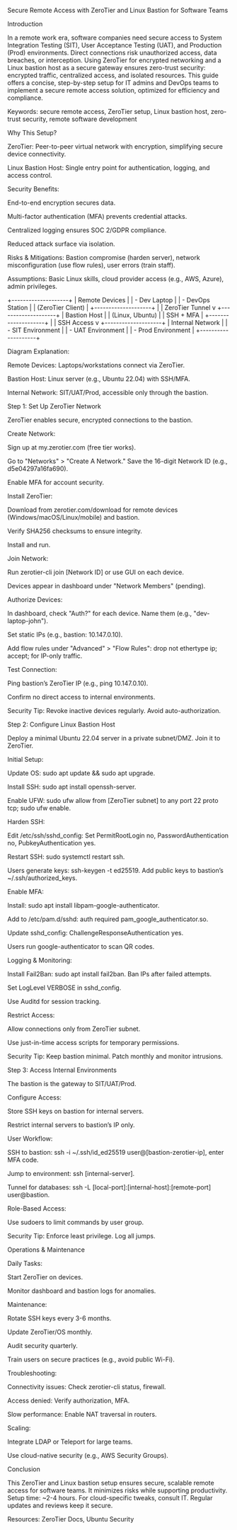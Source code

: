 Secure Remote Access with ZeroTier and Linux Bastion for Software Teams

Introduction

In a remote work era, software companies need secure access to System Integration Testing (SIT), User Acceptance Testing (UAT), and Production (Prod) environments. Direct connections risk unauthorized access, data breaches, or interception. Using ZeroTier for encrypted networking and a Linux bastion host as a secure gateway ensures zero-trust security: encrypted traffic, centralized access, and isolated resources. This guide offers a concise, step-by-step setup for IT admins and DevOps teams to implement a secure remote access solution, optimized for efficiency and compliance.

Keywords: secure remote access, ZeroTier setup, Linux bastion host, zero-trust security, remote software development

Why This Setup?





ZeroTier: Peer-to-peer virtual network with encryption, simplifying secure device connectivity.



Linux Bastion Host: Single entry point for authentication, logging, and access control.



Security Benefits:





End-to-end encryption secures data.



Multi-factor authentication (MFA) prevents credential attacks.



Centralized logging ensures SOC 2/GDPR compliance.



Reduced attack surface via isolation.



Risks & Mitigations: Bastion compromise (harden server), network misconfiguration (use flow rules), user errors (train staff).

Assumptions: Basic Linux skills, cloud provider access (e.g., AWS, Azure), admin privileges.

+--------------------+
| Remote Devices     |
| - Dev Laptop       |
| - DevOps Station   |
| (ZeroTier Client)  |
+--------------------+
        |
        | ZeroTier Tunnel
        v
+--------------------+
| Bastion Host       |
| (Linux, Ubuntu)    |
| SSH + MFA          |
+--------------------+
        |
        | SSH Access
        v
+--------------------+
| Internal Network   |
| - SIT Environment  |
| - UAT Environment  |
| - Prod Environment |
+--------------------+

Diagram Explanation:





Remote Devices: Laptops/workstations connect via ZeroTier.



Bastion Host: Linux server (e.g., Ubuntu 22.04) with SSH/MFA.



Internal Network: SIT/UAT/Prod, accessible only through the bastion.

Step 1: Set Up ZeroTier Network

ZeroTier enables secure, encrypted connections to the bastion.





Create Network:





Sign up at my.zerotier.com (free tier works).



Go to "Networks" > "Create A Network." Save the 16-digit Network ID (e.g., d5e04297a16fa690).



Enable MFA for account security.



Install ZeroTier:





Download from zerotier.com/download for remote devices (Windows/macOS/Linux/mobile) and bastion.



Verify SHA256 checksums to ensure integrity.



Install and run.



Join Network:





Run zerotier-cli join [Network ID] or use GUI on each device.



Devices appear in dashboard under "Network Members" (pending).



Authorize Devices:





In dashboard, check "Auth?" for each device. Name them (e.g., "dev-laptop-john").



Set static IPs (e.g., bastion: 10.147.0.10).



Add flow rules under "Advanced" > "Flow Rules": drop not ethertype ip; accept; for IP-only traffic.



Test Connection:





Ping bastion’s ZeroTier IP (e.g., ping 10.147.0.10).



Confirm no direct access to internal environments.

Security Tip: Revoke inactive devices regularly. Avoid auto-authorization.

Step 2: Configure Linux Bastion Host

Deploy a minimal Ubuntu 22.04 server in a private subnet/DMZ. Join it to ZeroTier.





Initial Setup:





Update OS: sudo apt update && sudo apt upgrade.



Install SSH: sudo apt install openssh-server.



Enable UFW: sudo ufw allow from [ZeroTier subnet] to any port 22 proto tcp; sudo ufw enable.



Harden SSH:





Edit /etc/ssh/sshd_config: Set PermitRootLogin no, PasswordAuthentication no, PubkeyAuthentication yes.



Restart SSH: sudo systemctl restart ssh.



Users generate keys: ssh-keygen -t ed25519. Add public keys to bastion’s ~/.ssh/authorized_keys.



Enable MFA:





Install: sudo apt install libpam-google-authenticator.



Add to /etc/pam.d/sshd: auth required pam_google_authenticator.so.



Update sshd_config: ChallengeResponseAuthentication yes.



Users run google-authenticator to scan QR codes.



Logging & Monitoring:





Install Fail2Ban: sudo apt install fail2ban. Ban IPs after failed attempts.



Set LogLevel VERBOSE in sshd_config.



Use Auditd for session tracking.



Restrict Access:





Allow connections only from ZeroTier subnet.



Use just-in-time access scripts for temporary permissions.

Security Tip: Keep bastion minimal. Patch monthly and monitor intrusions.

Step 3: Access Internal Environments

The bastion is the gateway to SIT/UAT/Prod.





Configure Access:





Store SSH keys on bastion for internal servers.



Restrict internal servers to bastion’s IP only.



User Workflow:





SSH to bastion: ssh -i ~/.ssh/id_ed25519 user@[bastion-zerotier-ip], enter MFA code.



Jump to environment: ssh [internal-server].



Tunnel for databases: ssh -L [local-port]:[internal-host]:[remote-port] user@bastion.



Role-Based Access:





Use sudoers to limit commands by user group.

Security Tip: Enforce least privilege. Log all jumps.

Operations & Maintenance





Daily Tasks:





Start ZeroTier on devices.



Monitor dashboard and bastion logs for anomalies.



Maintenance:





Rotate SSH keys every 3-6 months.



Update ZeroTier/OS monthly.



Audit security quarterly.



Train users on secure practices (e.g., avoid public Wi-Fi).



Troubleshooting:





Connectivity issues: Check zerotier-cli status, firewall.



Access denied: Verify authorization, MFA.



Slow performance: Enable NAT traversal in routers.



Scaling:





Integrate LDAP or Teleport for large teams.



Use cloud-native security (e.g., AWS Security Groups).

Conclusion

This ZeroTier and Linux bastion setup ensures secure, scalable remote access for software teams. It minimizes risks while supporting productivity. Setup time: ~2-4 hours. For cloud-specific tweaks, consult IT. Regular updates and reviews keep it secure.

Resources: ZeroTier Docs, Ubuntu Security
